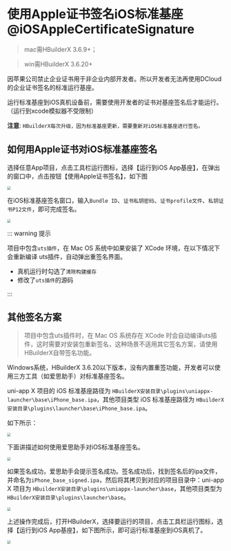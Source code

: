 # 使用Apple证书签名iOS标准基座@iOSAppleCertificateSignature

> mac需HBuilderX 3.6.9+；

> win需HBuilderX 3.6.20+

因苹果公司禁止企业证书用于非企业内部开发者。所以开发者无法再使用DCloud的企业证书签名的标准运行基座。

运行标准基座到iOS真机设备前，需要使用开发者的证书对基座签名后才能运行。（运行到xcode模拟器不受限制）

**注意**: `HBuilderX每次升级，因为标准基座更新，需要重新对iOS标准基座进行签名。`


## 如何用Apple证书对iOS标准基座签名

选择任意App项目，点击工具栏运行图标，选择【运行到iOS App基座】，在弹出的窗口中，点击按钮【使用Apple证书签名】，如下图

<img src="https://qiniu-web-assets.dcloud.net.cn/unidoc/zh/ios%E6%A0%87%E5%87%86%E5%9F%BA%E5%BA%A7%E7%AD%BE%E5%90%8D1.jpg" style="zoom: 50%" />

在iOS标准基座签名窗口，输入`Bundle ID`、`证书私钥密码`、`证书profile文件`、`私钥证书P12文件`，即可完成签名。

<img src="https://qiniu-web-assets.dcloud.net.cn/unidoc/zh/ios%E6%A0%87%E5%87%86%E5%9F%BA%E5%BA%A7%E7%AD%BE%E5%90%8D2.jpg" style="zoom: 50%" />

::: warning 提示

项目中包含`uts插件`，在 Mac OS 系统中如果安装了 XCode 环境，在以下情况下会重新编译 uts插件，自动弹出重签名界面。  

- 真机运行时勾选了`清除构建缓存`  
- 修改了`uts插件`的源码  

:::


## 其他签名方案

> 项目中包含uts插件时，在 Mac OS 系统存在 XCode 时会自动编译uts插件，这时需要对安装包重新签名，这种场景不适用其它签名方案，请使用HBuilderX自带签名功能。  

Windows系统，HBuilderX 3.6.20以下版本，没有内置重签功能，开发者可以使用三方工具（如爱思助手）对标准基座签名。

uni-app X 项目的 iOS 标准基座路径为 `HBuilderX安装目录\plugins\uniappx-launcher\base\iPhone_base.ipa`，其他项目类型 iOS 标准基座路径为 `HBuilderX安装目录\plugins\launcher\base\iPhone_base.ipa`。

如下所示：

<img src="https://qiniu-web-assets.dcloud.net.cn/unidoc/zh/windows_ios%E6%A0%87%E5%87%86%E5%9F%BA%E5%BA%A7%E7%AD%BE%E5%90%8D_1.jpg" style="zoom: 50%" />


下面讲描述如何使用爱思助手对iOS标准基座签名。

<img src="https://qiniu-web-assets.dcloud.net.cn/unidoc/zh/windows_ios%E6%A0%87%E5%87%86%E5%9F%BA%E5%BA%A7%E7%AD%BE%E5%90%8D_2.jpg" style="zoom: 50%" />

如果签名成功，爱思助手会提示签名成功。签名成功后，找到签名后的ipa文件，并命名为`iPhone_base_signed.ipa`，然后将其拷贝到对应的项目目录中：uni-app X 项目为 `HBuilderX安装目录\plugins\uniappx-launcher\base`，其他项目类型为 `HBuilderX安装目录\plugins\launcher\base`。

<img src="https://qiniu-web-assets.dcloud.net.cn/unidoc/zh/windows_ios%E6%A0%87%E5%87%86%E5%9F%BA%E5%BA%A7%E7%AD%BE%E5%90%8D_3.jpg" style="zoom: 50%" />

上述操作完成后，打开HBuilderX，选择要运行的项目，点击工具栏运行图标，选择【运行到iOS App基座】，如下图所示，即可运行标准基座到iOS真机了。

<img src="https://qiniu-web-assets.dcloud.net.cn/unidoc/zh/windows_ios%E6%A0%87%E5%87%86%E5%9F%BA%E5%BA%A7%E7%AD%BE%E5%90%8D_4.jpg" style="zoom: 50%" >

